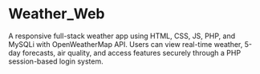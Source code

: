 # Weather_Web
A responsive full-stack weather app using HTML, CSS, JS, PHP, and MySQLi with OpenWeatherMap API. Users can view real-time weather, 5-day forecasts, air quality, and access features securely through a PHP session-based login system.
